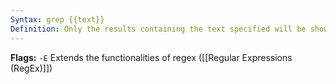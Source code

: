 ```yaml
---
Syntax: grep {{text}}
Definition: Only the results containing the text specified will be shown
---
```

**Flags:**
`-E`  Extends the functionalities of regex ([[Regular Expressions (RegEx)]])
